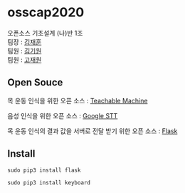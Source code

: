 # osscap2020
오픈소스 기초설계 (나)반 1조  
팀장 : [김재훈](https://github.com/zaehuun)  
팀원 : [김기원](https://github.com/justkiwon)  
팀원 : [고재원](https://github.com/jaewon1778)  

## Open Souce
목 운동 인식을 위한 오픈 소스 : [Teachable Machine](https://teachablemachine.withgoogle.com/)
  
음성 인식을 위한 오픈 소스 : [Google STT](https://cloud.google.com/speech-to-text/docs/?hl=ko)

목 운동 인식의 결과 값을 서버로 전달 받기 위한 오픈 소스 : [Flask](https://flask-docs-kr.readthedocs.io/ko/latest/)


## Install
 
```
sudo pip3 install flask
```
```
sudo pip3 install keyboard
```
